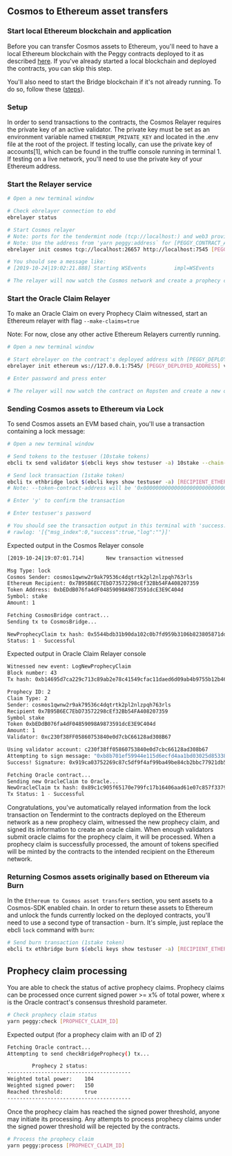 ## Cosmos to Ethereum asset transfers

### Start local Ethereum blockchain and application

Before you can transfer Cosmos assets to Ethereum, you'll need to have a local Ethereum blockchain with the Peggy contracts deployed to it as described [here](./local-ethereum-usage.md). If you've already started a local blockchain and deployed the contracts, you can skip this step.

You'll also need to start the Bridge blockchain if it's not already running. To do so, follow these ([steps](./initialization.md)).

### Setup

In order to send transactions to the contracts, the Cosmos Relayer requires the private key of an active validator. The private key must be set as an environment variable named `ETHEREUM_PRIVATE_KEY` and located in the .env file at the root of the project. If testing locally, can use the private key of accounts[1], which can be found in the truffle console running in terminal 1. If testing on a live network, you'll need to use the private key of your Ethereum address.

### Start the Relayer service

```bash
# Open a new terminal window

# Check ebrelayer connection to ebd
ebrelayer status

# Start Cosmos relayer
# Note: ports for the tendermint node (tcp://localhost:) and web3 provider (http://localhost:) may vary
# Note: Use the address from 'yarn peggy:address` for [PEGGY_CONTRACT_ADDRESS]
ebrelayer init cosmos tcp://localhost:26657 http://localhost:7545 [PEGGY_CONTRACT_ADDRESS]

# You should see a message like:
# [2019-10-24|19:02:21.888] Starting WSEvents         impl=WSEvents

# The relayer will now watch the Cosmos network and create a prophecy claim whenever it detects a burn or lock event
```

### Start the Oracle Claim Relayer

To make an Oracle Claim on every Prophecy Claim witnessed, start an Ethereum relayer with flag `--make-claims=true`

Note: For now, close any other active Ethereum Relayers currently running.

```bash
# Open a new terminal window

# Start ebrelayer on the contract's deployed address with [PEGGY_DEPLOYED_ADDRESS]
ebrelayer init ethereum ws://127.0.0.1:7545/ [PEGGY_DEPLOYED_ADDRESS] validator --make-claims=true --chain-id=peggy

# Enter password and press enter

# The relayer will now watch the contract on Ropsten and create a new oracle claim whenever it detects a new prophecy claim event
```

### Sending Cosmos assets to Ethereum via Lock

To send Cosmos assets an EVM based chain, you'll use a transaction containing a lock message:

```bash
# Open a new terminal window

# Send tokens to the testuser (10stake tokens)
ebcli tx send validator $(ebcli keys show testuser -a) 10stake --chain-id=peggy --yes

# Send lock transaction (1stake token)
ebcli tx ethbridge lock $(ebcli keys show testuser -a) [RECIPIENT_ETHEREUM_ADDRESS] 1stake --from testuser --chain-id peggy --ethereum-chain-id 3 --token-contract-address [TOKEN_CONTRACT_ADDRESS]
# Note: --token-contract-address will be '0x0000000000000000000000000000000000000000' for Ethereum

# Enter 'y' to confirm the transaction

# Enter testuser's password

# You should see the transaction output in this terminal with 'success:true' in the 'rawlog' field:
# rawlog: '[{"msg_index":0,"success":true,"log":""}]'
```

Expected output in the Cosmos Relayer console

```bash
[2019-10-24|19:07:01.714]       New transaction witnessed

Msg Type: lock
Cosmos Sender: cosmos1qwnw2r9ak79536c4dqtrtk2pl2nlzpqh763rls
Ethereum Recipient: 0x7B95B6EC7EbD73572298cEf32Bb54FA408207359
Token Address: 0xbEDdB076fa4dF04859098A9873591dcE3E9C404d
Symbol: stake
Amount: 1

Fetching CosmosBridge contract...
Sending tx to CosmosBridge...

NewProphecyClaim tx hash: 0x5544bdb31b90da102c0b7fd959b3106b823805871ddcbe972a7877ad15164631
Status: 1 - Successful
```

Expected output in Oracle Claim Relayer console

```bash
Witnessed new event: LogNewProphecyClaim
Block number: 43
Tx hash: 0xb14695d7ca229c713c89ab2e78c41549cfac11daed6d09ab4b9755b12b46f17c

Prophecy ID: 2
Claim Type: 2
Sender: cosmos1qwnw2r9ak79536c4dqtrtk2pl2nlzpqh763rls
Recipient 0x7B95B6EC7EbD73572298cEf32Bb54FA408207359
Symbol stake
Token 0xbEDdB076fa4dF04859098A9873591dcE3E9C404d
Amount: 1
Validator: 0xc230f38FF05860753840e0d7cbC66128ad308B67

Using validator account: c230f38ff05860753840e0d7cbc66128ad308b67
Attempting to sign message: "0xb8b701ef59944e115d6ecfd4aa1bd03025d85338d771b0099d4061923bd0a1ed"
Success! Signature: 0x919ca03752269c87c5df9f4af99ba49be84cb2bbc77921db581719379e95c548164b55822e89294b8066f77812695d9575b4827c04592d4daa41dd087ba1ba7f01

Fetching Oracle contract...
Sending new OracleClaim to Oracle...
NewOracleClaim tx hash: 0x89c1c905f65170e799fc17b16406aad61e07c857f3379190829f5fd5f9a157d9
Tx Status: 1 - Successful
```

Congratulations, you've automatically relayed information from the lock transaction on Tendermint to the contracts deployed on the Ethereum network as a new prophecy claim, witnessed the new prophecy claim, and signed its information to create an oracle claim. When enough validators submit oracle claims for the prophecy claim, it will be processed. When a prophecy claim is successfully processed, the amount of tokens specified will be minted by the contracts to the intended recipient on the Ethereum network.

### Returning Cosmos assets originally based on Ethereum via Burn

In the `Ethereum to Cosmos asset transfers` section, you sent assets to a Cosmos-SDK enabled chain. In order to return these assets to Ethereum and unlock the funds currently locked on the deployed contracts, you'll need to use a second type of transaction - burn. It's simple, just replace the ebcli `lock` command with `burn`:

```bash
# Send burn transaction (1stake token)
ebcli tx ethbridge burn $(ebcli keys show testuser -a) [RECIPIENT_ETHEREUM_ADDRESS] 1stake --from testuser --chain-id peggy --ethereum-chain-id 3 --token-contract-address [TOKEN_CONTRACT_ADDRESS]
```

## Prophecy claim processing

You are able to check the status of active prophecy claims. Prophecy claims can be processed once current signed power >= x% of total power, where x is the Oracle contract's consensus threshold parameter.

```bash
# Check prophecy claim status
yarn peggy:check [PROPHECY_CLAIM_ID]
```

Expected output (for a prophecy claim with an ID of 2)

```bash
Fetching Oracle contract...
Attempting to send checkBridgeProphecy() tx...

        Prophecy 2 status:
----------------------------------------
Weighted total power:    104
Weighted signed power:   150
Reached threshold:       true
----------------------------------------
```   


Once the prophecy claim has reached the signed power threshold, anyone may initiate its processing. Any attempts to process prophecy claims under the signed power threshold will be rejected by the contracts.   


```bash
# Process the prophecy claim
yarn peggy:process [PROPHECY_CLAIM_ID]
```